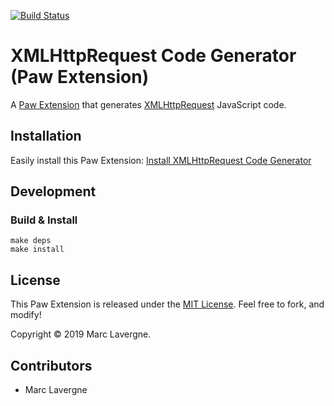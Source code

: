 [![Build Status](https://github.com/mlavergn/paw-xhr-codegen/workflows/CI/badge.svg?branch=master)](https://github.com/mlavergn/paw-xhr-codegen/actions)

# XMLHttpRequest Code Generator (Paw Extension)

A [Paw Extension](http://paw.cloud/extensions/) that generates [XMLHttpRequest](http://en.wikipedia.org/wiki/XMLHttpRequest) JavaScript code.

## Installation

Easily install this Paw Extension: [Install XMLHttpRequest Code Generator](paw://extensions/com.marclavergne.PawExtensions.XMLHttpRequestCodeGenerator?install)

## Development

### Build & Install

```shell
make deps
make install
```

## License

This Paw Extension is released under the [MIT License](LICENSE). Feel free to fork, and modify!

Copyright © 2019 Marc Lavergne.

## Contributors

- Marc Lavergne
